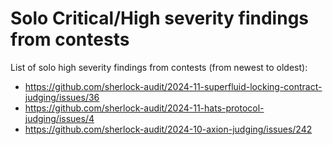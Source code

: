 # Solo Critical/High severity findings from contests

List of solo high severity findings from contests (from newest to oldest):

- https://github.com/sherlock-audit/2024-11-superfluid-locking-contract-judging/issues/36
- https://github.com/sherlock-audit/2024-11-hats-protocol-judging/issues/4
- https://github.com/sherlock-audit/2024-10-axion-judging/issues/242
